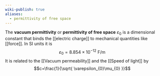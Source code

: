 ```yaml
---
wiki-publish: true
aliases:
  - permittivity of free space
---
```

The **vacuum permittivity** or **permittivity of free space** $\varepsilon_{0}$ is a dimensional constant that binds the [[electric charge]] to mechanical quantities like [[force]]. In SI units it is
$$\varepsilon_{0}=8.854\times10^{-12}\text{ F}/\text{m}$$
It is related to the [[Vacuum permeability]] and the [[Speed of light]] by
$$c=\frac{1}{\sqrt{ \varepsilon_{0}\mu_{0} }}$$

